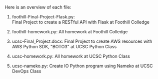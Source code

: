Here is an overview of each file:

1. foothill-Final-Project-Flask.py:  
Final Project to create a RESTful API with Flask at Foothill Colledge

2. foothill-homework.py: 
All homework at Foothill Colledge

3. ucsc-Final_Project.docx: 
Final Project to create AWS resources with AWS Python SDK, "BOTO3" at UCSC Python Class

4. ucsc-homework.py: 
All homework at UCSC Python Class
 
5. ucsc-nameko.py: 
Create IO Python program using Nameko at UCSC DevOps Class